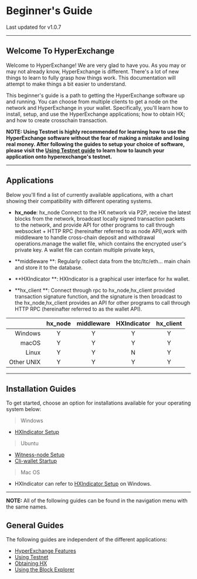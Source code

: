 # Beginner's Guide

Last updated for v1.0.7

---

## Welcome To HyperExchange 

Welcome to HyperExchange! We are very glad to have you. As you may or may not already know, HyperExchange is different. There's a lot of new things to learn to fully grasp how things work. This documentation will attempt to make things a bit easier to understand.

This beginner's guide is a path to getting the HyperExchange software up and running. You can choose from multiple clients to get a node on the network and HyperExchange in your wallet. Specifically, you'll learn how to install, setup, and use the HyperExchange applications; how to obtain HX; and how to create crosschain transaction.

**NOTE: Using Testnet is highly recommended for learning how to use the HyperExchange software without the fear of making a mistake and losing real money. After following the guides to setup your choice of software, please visit the [Using Testnet guide](/getting-started/private-testnet.md) to learn how to launch your application onto hyperexchange's testnet.**

---
    
## Applications 

Below you'll find a list of currently available applications, with a chart showing their compatibility with different operating systems.

* **hx_node**: hx_node Connect to the HX network via P2P, receive the latest blocks from the network, broadcast locally signed transaction packets to the network, and provide API for other programs to call through websocket + HTTP RPC (hereinafter referred to as node API),work with middleware to handle cross-chain deposit and withdrawal operations.manage the wallet file, which contains the encrypted user's private key. A wallet file can contain multiple private keys,

* **middleware **: Regularly collect data from the btc/ltc/eth... main chain and store it to the database.

* **HXIndicator **: HXIndicator is a graphical user interface for hx wallet.

* **hx_client **: Connect through rpc to hx_node,hx_client provided  transaction signature function, and the signature is then broadcast to the hx_node,hx_client provides an API for other programs to call through HTTP RPC (hereinafter referred to as the wallet API).

|           | hx_node | middleware | HXIndicator | hx_client |
| ---------:|:----:|:---------:|:------:|:------:|
| Windows   | Y    | Y         | Y      | Y      |
| macOS     | Y    | Y         | Y      | Y      |
| Linux     | Y    | Y         | N      | Y      |
| Other UNIX| Y    | Y         | Y      | Y      |


---

## Installation Guides 

To get started, choose an option for installations available for your operating system below:

> Windows

* [HXIndicator Setup](/wallets/hxindicator-setup.md)

> Ubuntu

* [Witness-node Setup](/wallets/hxnode-setup.md)
* [Cli-wallet Startup](/wallets/hxwallet-cli.md)

> Mac OS

* HXIndicator can refer to [HXIndicator Setup](/wallets/hxindicator-setup.md) on Windows.

---

**NOTE:** All of the following guides can be found in the navigation menu with the same names.


## General Guides 

The following guides are independent of the different applications:

* [HyperExchange Features](/getting-started/hx-features.md)
* [Using Testnet](/getting-started/private-testnet.md)
* [Obtaining HX](/getting-started/obtaining-hx.md)
* [Using the Block Explorer](/getting-started/using-the-block-explorer.md)
